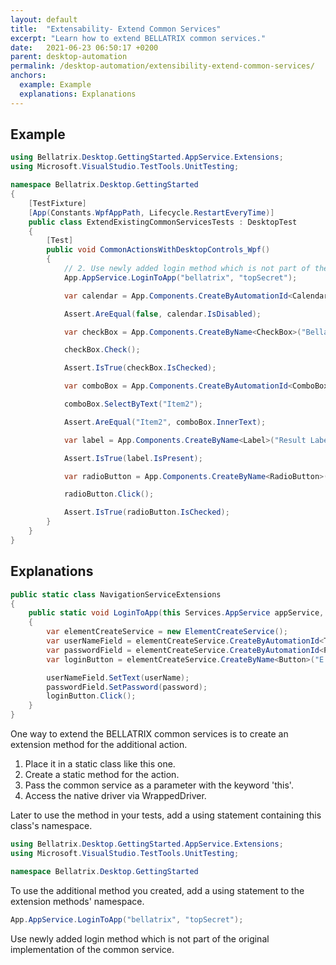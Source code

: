 ```yaml
---
layout: default
title:  "Extensability- Extend Common Services"
excerpt: "Learn how to extend BELLATRIX common services."
date:   2021-06-23 06:50:17 +0200
parent: desktop-automation
permalink: /desktop-automation/extensibility-extend-common-services/
anchors:
  example: Example
  explanations: Explanations
---
```

Example
-------
```csharp
using Bellatrix.Desktop.GettingStarted.AppService.Extensions;
using Microsoft.VisualStudio.TestTools.UnitTesting;

namespace Bellatrix.Desktop.GettingStarted
{
    [TestFixture]
    [App(Constants.WpfAppPath, Lifecycle.RestartEveryTime)]
    public class ExtendExistingCommonServicesTests : DesktopTest
    {
        [Test]
        public void CommonActionsWithDesktopControls_Wpf()
        {
            // 2. Use newly added login method which is not part of the original implementation of the common service.
            App.AppService.LoginToApp("bellatrix", "topSecret");

            var calendar = App.Components.CreateByAutomationId<Calendar>("calendar");

            Assert.AreEqual(false, calendar.IsDisabled);

            var checkBox = App.Components.CreateByName<CheckBox>("BellaCheckBox");

            checkBox.Check();

            Assert.IsTrue(checkBox.IsChecked);

            var comboBox = App.Components.CreateByAutomationId<ComboBox>("select");

            comboBox.SelectByText("Item2");

            Assert.AreEqual("Item2", comboBox.InnerText);

            var label = App.Components.CreateByName<Label>("Result Label");

            Assert.IsTrue(label.IsPresent);

            var radioButton = App.Components.CreateByName<RadioButton>("RadioButton");

            radioButton.Click();

            Assert.IsTrue(radioButton.IsChecked);
        }
    }
}
```

Explanations
------------
```csharp
public static class NavigationServiceExtensions
{
    public static void LoginToApp(this Services.AppService appService, string userName, string password)
    {
        var elementCreateService = new ElementCreateService();
        var userNameField = elementCreateService.CreateByAutomationId<TextField>("textBox");
        var passwordField = elementCreateService.CreateByAutomationId<Password>("passwordBox");
        var loginButton = elementCreateService.CreateByName<Button>("E Button");

        userNameField.SetText(userName);
        passwordField.SetPassword(password);
        loginButton.Click();
    }
}
```
One way to extend the BELLATRIX common services is to create an extension method for the additional action.
1. Place it in a static class like this one.
2. Create a static method for the action.
3. Pass the common service as a parameter with the keyword 'this'.
4. Access the native driver via WrappedDriver.

Later to use the method in your tests, add a using statement containing this class's namespace.
```csharp
using Bellatrix.Desktop.GettingStarted.AppService.Extensions;
using Microsoft.VisualStudio.TestTools.UnitTesting;

namespace Bellatrix.Desktop.GettingStarted
```
To use the additional method you created, add a using statement to the extension methods' namespace.
```csharp
App.AppService.LoginToApp("bellatrix", "topSecret");
```
Use newly added login method which is not part of the original implementation of the common service.